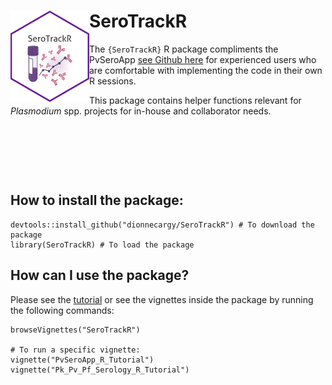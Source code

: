 # <img src="hex/SeroTrackR_sticker.png" width="25%" height="25%" align="left"/> SeroTrackR

The `{SeroTrackR}` R package compliments the PvSeroApp [see Github here](https://github.com/dionnecargy/PvSeroApp) for experienced users who are comfortable with implementing the code in their own R sessions. 

This package contains helper functions relevant for *Plasmodium* spp. projects for in-house and collaborator needs. 

<p>&nbsp;</p>
<p>&nbsp;</p>
<p>&nbsp;</p>

## How to install the package:

```{r}
devtools::install_github("dionnecargy/SeroTrackR") # To download the package
library(SeroTrackR) # To load the package 
```

## How can I use the package?

Please see the [tutorial](https://dionnecargy.github.io/SeroTrackR/) or see the vignettes inside the package by running the following commands: 

```{r}
browseVignettes("SeroTrackR") 

# To run a specific vignette: 
vignette("PvSeroApp_R_Tutorial")
vignette("Pk_Pv_Pf_Serology_R_Tutorial")
```
